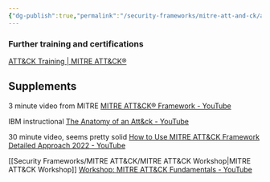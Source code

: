 ```yaml
---
{"dg-publish":true,"permalink":"/security-frameworks/mitre-att-and-ck/att-and-ck-resources/"}
---
```





### Further training and certifications
[ATT&CK Training | MITRE ATT&CK®](https://attack.mitre.org/resources/training/)

## Supplements

3 minute video from MITRE
[MITRE ATT&CK® Framework - YouTube](https://www.youtube.com/watch?v=Yxv1suJYMI8)

IBM instructional
[The Anatomy of an Att&ck - YouTube](https://www.youtube.com/watch?v=2icKi2q6NS4)

30 minute video, seems pretty solid
[How to Use MITRE ATT&CK Framework Detailed Approach 2022 - YouTube](https://www.youtube.com/watch?v=huPMWB-gCsY)

[[Security Frameworks/MITRE ATT&CK/MITRE ATT&CK Workshop\|MITRE ATT&CK Workshop]]
[Workshop: MITRE ATT&CK Fundamentals - YouTube](https://www.youtube.com/watch?v=1cCt2XZr2ms)